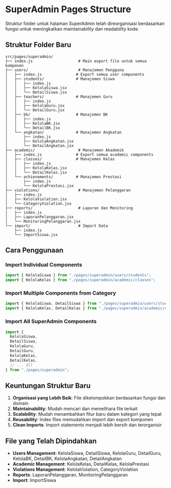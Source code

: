 # SuperAdmin Pages Structure

Struktur folder untuk halaman SuperAdmin telah direorganisasi berdasarkan fungsi untuk meningkatkan maintainability dan readability kode.

## Struktur Folder Baru

```
src/pages/superadmin/
├── index.js                    # Main export file untuk semua komponen
├── users/                      # Manajemen Pengguna
│   ├── index.js               # Export semua user components
│   ├── students/              # Manajemen Siswa
│   │   ├── index.js
│   │   ├── KelolaSiswa.jsx
│   │   └── DetailSiswa.jsx
│   ├── teachers/              # Manajemen Guru
│   │   ├── index.js
│   │   ├── KelolaGuru.jsx
│   │   └── DetailGuru.jsx
│   ├── bk/                    # Manajemen BK
│   │   ├── index.js
│   │   ├── KelolaBK.jsx
│   │   └── DetailBK.jsx
│   └── angkatan/              # Manajemen Angkatan
│       ├── index.js
│       ├── KelolaAngkatan.jsx
│       └── DetailAngkatan.jsx
├── academic/                   # Manajemen Akademik
│   ├── index.js               # Export semua academic components
│   ├── classes/               # Manajemen Kelas
│   │   ├── index.js
│   │   ├── KelolaKelas.jsx
│   │   └── DetailKelas.jsx
│   └── achievements/          # Manajemen Prestasi
│       ├── index.js
│       └── KelolaPrestasi.jsx
├── violations/                 # Manajemen Pelanggaran
│   ├── index.js
│   ├── KelolaViolation.jsx
│   └── CategoryViolation.jsx
├── reports/                    # Laporan dan Monitoring
│   ├── index.js
│   ├── LaporanPelanggaran.jsx
│   └── MonitoringPelanggaran.jsx
└── import/                     # Import Data
    ├── index.js
    └── ImportSiswa.jsx
```

## Cara Penggunaan

### Import Individual Components

```javascript
import { KelolaSiswa } from "./pages/superadmin/users/students";
import { KelolaKelas } from "./pages/superadmin/academic/classes";
```

### Import Multiple Components from Category

```javascript
import { KelolaSiswa, DetailSiswa } from "./pages/superadmin/users/students";
import { KelolaKelas, DetailKelas } from "./pages/superadmin/academic/classes";
```

### Import All SuperAdmin Components

```javascript
import {
  KelolaSiswa,
  DetailSiswa,
  KelolaGuru,
  DetailGuru,
  KelolaKelas,
  DetailKelas,
  // ... dll
} from "./pages/superadmin";
```

## Keuntungan Struktur Baru

1. **Organisasi yang Lebih Baik**: File dikelompokkan berdasarkan fungsi dan domain
2. **Maintainability**: Mudah mencari dan memelihara file terkait
3. **Scalability**: Mudah menambahkan fitur baru dalam kategori yang tepat
4. **Reusability**: Index files memudahkan import dan export komponen
5. **Clean Imports**: Import statements menjadi lebih bersih dan terorganisir

## File yang Telah Dipindahkan

- **Users Management**: KelolaSiswa, DetailSiswa, KelolaGuru, DetailGuru, KelolaBK, DetailBK, KelolaAngkatan, DetailAngkatan
- **Academic Management**: KelolaKelas, DetailKelas, KelolaPrestasi
- **Violations Management**: KelolaViolation, CategoryViolation
- **Reports**: LaporanPelanggaran, MonitoringPelanggaran
- **Import**: ImportSiswa
